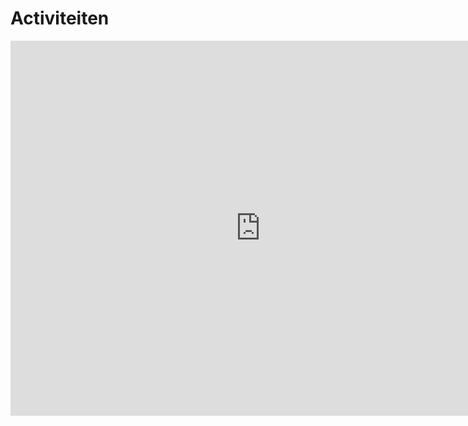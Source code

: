 # Activiteiten

<!--{% include meetup_widget.html %}-->
<!--
https://calendar.google.com/calendar/ical/voidjosto%40gmail.com/public/basic.ics
-->
<iframe src="https://calendar.google.com/calendar/embed?src=voidjosto%40gmail.com&ctz=Europe%2FBrussels" style="border: 0" width="800" height="600" frameborder="0" scrolling="no"></iframe>
